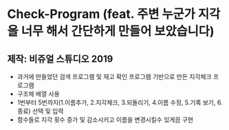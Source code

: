 # Check-Program (feat. 주변 누군가 지각을 너무 해서 간단하게 만들어 보았습니다)
## 제작: 비쥬얼 스튜디오 2019
  - 과거에 만들었던 검색 프로그램 및 재고 확인 프로그램 기반으로 만든 지각체크 프로그램
  - 구조체 배열 사용
  - 1번부터 5번까지(1.이름추가, 2.지각체크, 3.되돌리기, 4.이름 수정, 5.기록 보기, 6.종료) 선택 및 입력
  - 함수들로 지각 횟수 증가 및 감소시키고 이름을 변경시킬수 있게끔 구현
